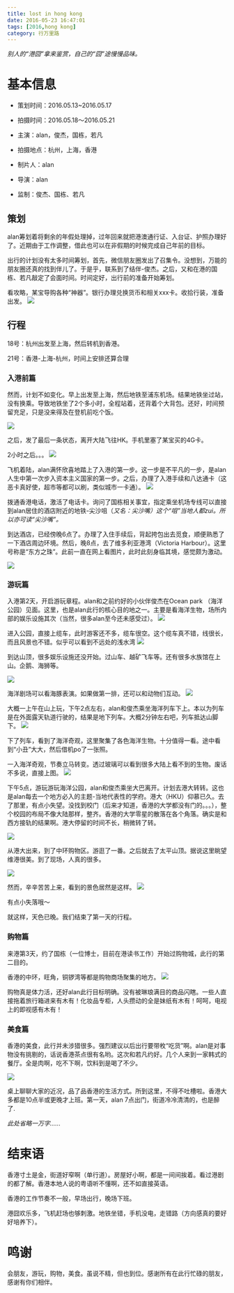 ```yaml
---
title: lost in hong kong
date: 2016-05-23 16:47:01
tags: [2016,hong kong]
category: 行万里路
---
```

*别人的“港囧”拿来鉴赏，自己的“囧”途慢慢品味。*
# 基本信息
+ 策划时间：2016.05.13~2016.05.17

+ 拍摄时间：2016.05.18～2016.05.21

+ 主演：alan，俊杰，国栋，若凡

+ 拍摄地点：杭州，上海，香港

+ 制片人：alan

+ 导演：alan

+ 监制：俊杰、国栋、若凡

<!--more-->
## 策划
alan筹划着将剩余的年假处理掉，过年回来就把港澳通行证、入台证、护照办理好了。近期由于工作调整，借此也可以在非假期的时候完成自己年前的目标。

出行的计划没有太多时间筹划，首先，微信朋友圈发出了召集令。没想到，万能的朋友圈还真的找到伴儿了。于是乎，联系到了结伴-俊杰。之后，又和在港的国栋、若凡敲定了会面时间。时间定好，出行前的准备开始筹划。

看攻略，某宝导购各种“神器”。银行办理兑换货币和相关xxx卡。收拾行装，准备出发。
![](https://github.com/alanzhang211/blog-image/raw/master/2016/hong-kong/ditu.JPG)


## 行程
18号：杭州出发至上海，然后转机到香港。

21号：香港-上海-杭州，时间上安排还算合理

### 入港前篇
然而，计划不如变化。早上出发至上海，然后地铁至浦东机场。结果地铁坐过站，没有换乘。导致地铁坐了2个多小时，全程站着，还背着个大背包。还好，时间预留充足，只是没来得及在登机前吃个饭。

![](https://github.com/alanzhang211/blog-image/raw/master/2016/hong-kong/p1.JPG)

之后，发了最后一条状态，离开大陆飞往HK。手机里塞了某宝买的4G卡。

2小时之后。。。
![](https://github.com/alanzhang211/blog-image/raw/master/2016/hong-kong/p2.JPG)

飞机着陆，alan满怀欣喜地踏上了入港的第一步。这一步是不平凡的一步，是alan人生中第一次步入资本主义国家的第一步。之后，办理了入港手续和八达通卡（这恶卡真好使，超市等都可以刷，类似城市一卡通）。
![](https://github.com/alanzhang211/blog-image/raw/master/2016/hong-kong/p3.JPG)

拨通香港电话，激活了电话卡。询问了国栋相关事宜，指定乘坐机场专线可以直接到alan居住的酒店附近的地铁-尖沙咀（*又名：尖沙嘴）这个“咀”当地人都zui。所以亦可读“尖沙嘴”。*

到达酒店，已经傍晚6点了。办理了入住手续后，背起挎包出去觅食，顺便熟悉了一下酒店周边环境。然后，晚8点，去了维多利亚港湾（Victoria Harbour）。这里号称是“东方之珠”。此前一直在网上看图片，此时此刻身临其境，感觉颇为激动。

![](https://github.com/alanzhang211/blog-image/raw/master/2016/hong-kong/p4.JPG)

### 游玩篇
入港第2天，开启游玩章程。alan和之前约好的小伙伴俊杰在Ocean park （海洋公园）见面。这里，也是alan此行的核心目的地之一。主要是看海洋生物，场所内部的娱乐设施其次（当然，很多alan至今还未感受过）。
![](https://github.com/alanzhang211/blog-image/raw/master/2016/hong-kong/p5.JPG)

进入公园，直接上缆车，此时游客还不多，缆车很空。这个缆车真不错，线很长，而且风景也不错。似乎可以看到不远处的浅水湾
![](https://github.com/alanzhang211/blog-image/raw/master/2016/hong-kong/p6.JPG)

到达山顶，很多娱乐设施还没开始。过山车、越矿飞车等。还有很多水族馆在上山。企鹅、海狮等。

![](https://github.com/alanzhang211/blog-image/raw/master/2016/hong-kong/p7.JPG)

海洋剧场可以看海豚表演。如果做第一排，还可以和动物们互动。
![](https://github.com/alanzhang211/blog-image/raw/master/2016/hong-kong/p8.JPG)

大概一上午在山上玩，下午2点左右，alan和俊杰乘坐海洋列车下上。本以为列车是在外面露天轨道行驶的，结果是地下列车。大概2分钟左右吧，列车抵达山脚下。
![](https://github.com/alanzhang211/blog-image/raw/master/2016/hong-kong/p9.JPG)

下了列车，看到了海洋奇观，这里聚集了各色海洋生物。十分值得一看。途中看到“小丑”大大，然后借机po了一张照。

一入海洋奇观，节奏立马转变。透过玻璃可以看到很多大陆上看不到的生物。废话不多说，直接上图。
![](https://github.com/alanzhang211/blog-image/raw/master/2016/hong-kong/p10.JPG)

下午5点，游玩游玩海洋公园，alan和俊杰乘坐大巴离开。计划去港大转转。这也是alan每去一个地方必入的主题-当地代表性的学府。港大（HKU）仰慕已久。去了那里，有点小失望。没找到校门（后来才知道，香港的大学都没有门的。。。），整个校园的布局不像大陆那样，整齐。香港的大学零星的散落在各个角落。确实是和西方接轨的结果啊。港大停留的时间不长，稍微转了转。

![](https://github.com/alanzhang211/blog-image/raw/master/2016/hong-kong/p11.JPG)

从港大出来，到了中环购物区。游逛了一番。之后就去了太平山顶。据说这里眺望维港很美。到了现场，人真的很多。

![](https://github.com/alanzhang211/blog-image/raw/master/2016/hong-kong/p12.JPG)

然而，辛辛苦苦上来，看到的景色居然是这样。
![](https://github.com/alanzhang211/blog-image/raw/master/2016/hong-kong/p13.JPG)

有点小失落哦～

就这样，天色已晚。我们结束了第一天的行程。

### 购物篇
来港第3天，约了国栋（一位博士，目前在港读书工作）开始过购物城，此行的第二目的。

香港的中环，旺角，铜锣湾等都是购物商场聚集的地方。
![](https://github.com/alanzhang211/blog-image/raw/master/2016/hong-kong/p14.JPG)

购物真是体力活，还好alan此行目标明确。没有被琳琅满目的商品闪瞎。一些人直接拖着旅行箱进来有木有！化妆品专柜，人头攒动的全是妹纸有木有！呵呵，电视上的即视感有木有！

### 美食篇
香港的美食，此行并未涉猎很多。强烈建议以后出行要带枚“吃货”啊。alan是对事物没有挑剔的，话说香港茶点很有名哟。这次和若凡约好。几个人来到一家韩式的餐厅。全是肉啊，吃不下啊，饮料到是喝了不少。

![](https://github.com/alanzhang211/blog-image/raw/master/2016/hong-kong/p15.JPG)

桌上聊聊大家的近况，品了品香港的生活方式。所到这里，不得不吐槽啦。香港大多都是10点半或更晚才上班。第一天，alan 7点出门，街道冷冷清清的，也是醉了.

*此处省略一万字......*
# 结束语
香港寸土是金，街道好窄啊（单行道）。房屋好小啊，都是一间间挨着。看过港剧的都了解。香港本地人说的粤语听不懂啊，还不如直接英语。

香港的工作节奏不一般，早场出行，晚场下班。

港囧欢乐多，飞机赶场也够刺激。地铁坐错，手机没电，走错路（方向感真的要好好培养下）。

# 鸣谢
会朋友，游玩，购物，美食。虽说不精，但也到位。感谢所有在此行忙碌的朋友，感谢有你们相伴。

